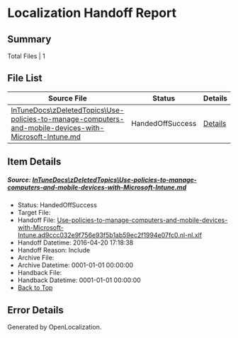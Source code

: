 # <a name='report-top'></a> Localization Handoff Report

## Summary
 Total Files | 1

## File List
 Source File | Status | Details 
 ----------- | ------ | ------- 
 [InTuneDocs\zDeletedTopics\Use-policies-to-manage-computers-and-mobile-devices-with-Microsoft-Intune.md](https://github.com/Microsoft/IntuneDocs-pr/blob/6e0fe3f0ba131921b8814ea0592c481f15830300/InTuneDocs/zDeletedTopics/Use-policies-to-manage-computers-and-mobile-devices-with-Microsoft-Intune.md) | HandedOffSuccess | [Details](#710ad8d60bd427fdc2d566e7605db98d6b46c3eb1591)

## Item Details
##### <a name='710ad8d60bd427fdc2d566e7605db98d6b46c3eb1591'></a> Source: [InTuneDocs\zDeletedTopics\Use-policies-to-manage-computers-and-mobile-devices-with-Microsoft-Intune.md](https://github.com/Microsoft/IntuneDocs-pr/blob/6e0fe3f0ba131921b8814ea0592c481f15830300/InTuneDocs/zDeletedTopics/Use-policies-to-manage-computers-and-mobile-devices-with-Microsoft-Intune.md)
* Status: HandedOffSuccess
* Target File: 
* Handoff File: [Use-policies-to-manage-computers-and-mobile-devices-with-Microsoft-Intune.ad9ccc032e9f756e93f5b1ab59ec2f1994e07fc0.nl-nl.xlf](https://github.com/Microsoft/EM.handoff/blob/76f434bf8e9199fc58a128d2c361b48fb0853f5e/ol-handoff/Microsoft/IntuneDocs-pr.nl-nl/master/Use-policies-to-manage-computers-and-mobile-devices-with-Microsoft-Intune.ad9ccc032e9f756e93f5b1ab59ec2f1994e07fc0.nl-nl.xlf)
* Handoff Datetime: 2016-04-20 17:18:38
* Handoff Reason: Include
* Archive File: 
* Archive Datetime: 0001-01-01 00:00:00
* Handback File: 
* Handback Datetime: 0001-01-01 00:00:00
* [Back to Top](#report-top)


## Error Details

Generated by OpenLocalization.

